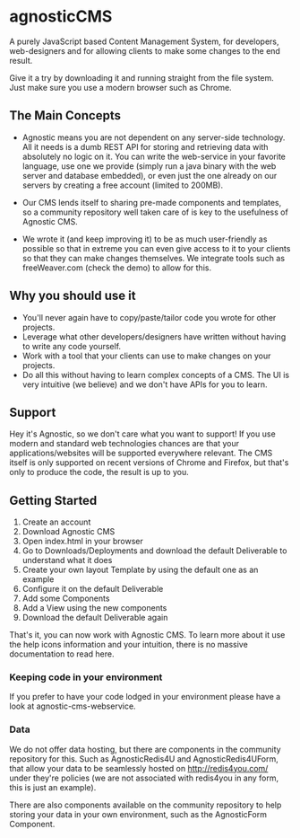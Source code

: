 # agnosticCMS

A purely JavaScript based Content Management System, for developers, web-designers and for allowing clients to make some changes to the end result.

Give it a try by downloading it and running straight from the file system. Just make sure you use a modern browser such as Chrome.

## The Main Concepts

- Agnostic means you are not dependent on any server-side technology. All it needs is a dumb REST API for storing and retrieving data with absolutely no logic on it. You can write the web-service in your favorite language, use one we provide (simply run a java binary with the web server and database embedded), or even just the one already on our servers by creating a free account (limited to 200MB).

- Our CMS lends itself to sharing pre-made components and templates, so a community repository well taken care of is key to the usefulness of Agnostic CMS.

- We wrote it (and keep improving it) to be as much user-friendly as possible so that in extreme you can even give access to it to your clients so that they can make changes themselves. We integrate tools such as freeWeaver.com (check the demo) to allow for this.

## Why you should use it

- You'll never again have to copy/paste/tailor code you wrote for other projects.
- Leverage what other developers/designers have written without having to write any code yourself.
- Work with a tool that your clients can use to make changes on your projects.
- Do all this without having to learn complex concepts of a CMS. The UI is very intuitive (we believe) and we don't have APIs for you to learn.


## Support

Hey it's Agnostic, so we don't care what you want to support! If you use modern and standard web technologies chances are that your applications/websites will be supported everywhere relevant.
The CMS itself is only supported on recent versions of Chrome and Firefox, but that's only to produce the code, the result is up to you.

## Getting Started

1. Create an account
2. Download Agnostic CMS
3. Open index.html in your browser
4. Go to Downloads/Deployments and download the default Deliverable to understand what it does
5. Create your own layout Template by using the default one as an example
6. Configure it on the default Deliverable
7. Add some Components
8. Add a View using the new components
9. Download the default Deliverable again

That's it, you can now work with Agnostic CMS.
To learn more about it use the help icons information and your intuition, there is no massive documentation to read here.

### Keeping code in your environment

If you prefer to have your code lodged in your environment please have a look at agnostic-cms-webservice.

### Data

We do not offer data hosting, but there are components in the community repository for this. Such as AgnosticRedis4U and AgnosticRedis4UForm, that allow your data to be seamlessly hosted on http://redis4you.com/ under they're policies (we are not associated with redis4you in any form, this is just an example). 

There are also components available on the community repository to help storing your data in your own environment, such as the AgnosticForm Component.
